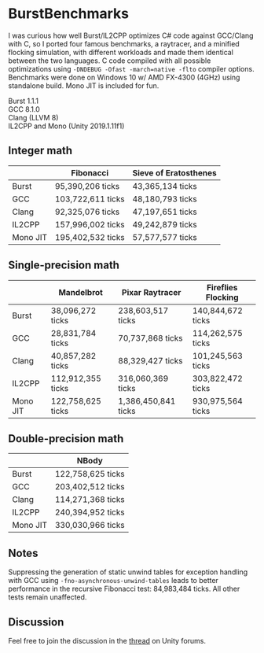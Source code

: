 # BurstBenchmarks
I was curious how well Burst/IL2CPP optimizes C# code against GCC/Clang with C, so I ported four famous benchmarks, a raytracer, and a minified flocking simulation, with different workloads and made them identical between the two languages. C code compiled with all possible optimizations using `-DNDEBUG -Ofast -march=native -flto` compiler options. Benchmarks were done on Windows 10 w/ AMD FX-4300 (4GHz) using standalone build. Mono JIT is included for fun.

Burst 1.1.1<br/>
GCC 8.1.0<br/>
Clang (LLVM 8)<br/>
IL2CPP and Mono (Unity 2019.1.11f1)

## Integer math

|          | Fibonacci         | Sieve of Eratosthenes |
|----------|-------------------|-----------------------|
| Burst    | 95,390,206 ticks  | 43,365,134 ticks      |
| GCC      | 103,722,611 ticks | 48,180,793 ticks      |
| Clang    | 92,325,076 ticks  | 47,197,651 ticks      |
| IL2CPP   | 157,996,002 ticks | 49,242,879 ticks      |
| Mono JIT | 195,402,532 ticks | 57,577,577 ticks      |

## Single-precision math

|          | Mandelbrot        | Pixar Raytracer     | Fireflies Flocking  |
|----------|-------------------|---------------------|---------------------|
| Burst    | 38,096,272 ticks  | 238,603,517 ticks   | 140,844,672 ticks   |
| GCC      | 28,831,784 ticks  | 70,737,868 ticks    | 114,262,575 ticks   |
| Clang    | 40,857,282 ticks  | 88,329,427 ticks    | 101,245,563 ticks   |
| IL2CPP   | 112,912,355 ticks | 316,060,369 ticks   | 303,822,472 ticks   |
| Mono JIT | 122,758,625 ticks | 1,386,450,841 ticks | 930,975,564 ticks   |

## Double-precision math

|          | NBody             |
|----------|-------------------|
| Burst    | 122,758,625 ticks |
| GCC      | 203,402,512 ticks |
| Clang    | 114,271,368 ticks |
| IL2CPP   | 240,394,952 ticks |
| Mono JIT | 330,030,966 ticks |

Notes
--------
Suppressing the generation of static unwind tables for exception handling with GCC using `-fno-asynchronous-unwind-tables` leads to better performance in the recursive Fibonacci test: 84,983,484 ticks. All other tests remain unaffected.

Discussion
--------
Feel free to join the discussion in the [thread](https://forum.unity.com/threads/benchmarking-burst-against-gcc-machine-code-fibonacci-mandelbrot-nbody.715133/) on Unity forums.
